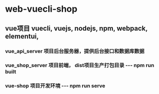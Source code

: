 # web-vuecli-shop
## vue项目 vuecli, vuejs, nodejs, npm, webpack, elementui, 
### vue_api_server 项目后台服务器，提供后台接口和数据库数据 
### vue_shop_server 项目前端， dist项目生产打包目录 --- npm run built
### vue-shop 项目开发环境 --- npm run serve
